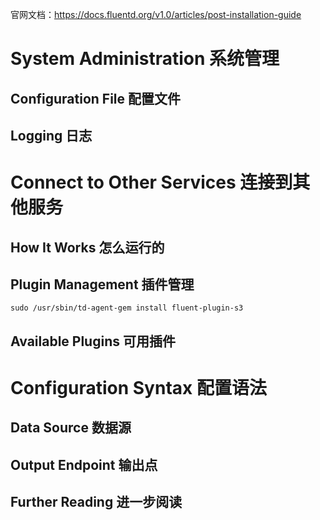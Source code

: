 官网文档：https://docs.fluentd.org/v1.0/articles/post-installation-guide

# System Administration 系统管理
## Configuration File 配置文件
## Logging 日志
# Connect to Other Services 连接到其他服务
## How It Works 怎么运行的
## Plugin Management 插件管理
```
sudo /usr/sbin/td-agent-gem install fluent-plugin-s3
```
## Available Plugins 可用插件
# Configuration Syntax 配置语法
## Data Source 数据源
## Output Endpoint 输出点
## Further Reading 进一步阅读
